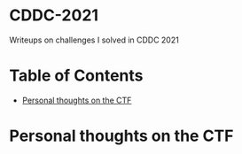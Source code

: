 # CDDC-2021
Writeups on challenges I solved in CDDC 2021
# Table of Contents
* [Personal thoughts on the CTF](https://github.com/ZYChua02/CDDC-2021#personal-thoughts-on-the-ctf)
# Personal thoughts on the CTF

